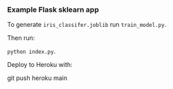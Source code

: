 ### Example Flask sklearn app

To generate `iris_classifer.joblib` run `train_model.py`.

Then run:

`python index.py`.

Deploy to Heroku with:

git push heroku main
